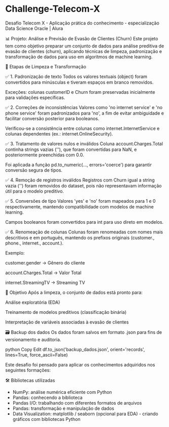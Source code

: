 # Challenge-Telecom-X
Desafio Telecom X - Aplicação prática do conhecimento - especialização Data Science Oracle | Alura

📊 Projeto: Análise e Previsão de Evasão de Clientes (Churn)
Este projeto tem como objetivo preparar um conjunto de dados para análise preditiva de evasão de clientes (churn), aplicando técnicas de limpeza, padronização e transformação de dados para uso em algoritmos de machine learning.

🧹 Etapas de Limpeza e Transformação

✅ 1. Padronização de texto
Todos os valores textuais (object) foram convertidos para minúsculas e tiveram espaços em branco removidos.

Exceções: colunas customerID e Churn foram preservadas inicialmente para validações específicas.

✅ 2. Correções de inconsistências
Valores como 'no internet service' e 'no phone service' foram padronizados para 'no', a fim de evitar ambiguidade e facilitar conversão posterior para booleanos.

Verificou-se a consistência entre colunas como internet.InternetService e colunas dependentes (ex.: internet.OnlineSecurity).

✅ 3. Tratamento de valores nulos e inválidos
Coluna account.Charges.Total continha strings vazias (''), que foram convertidas para NaN, e posteriormente preenchidas com 0.0.

Foi aplicada a função pd.to_numeric(..., errors='coerce') para garantir conversão segura de tipos.

✅ 4. Remoção de registros inválidos
Registros com Churn igual a string vazia ('') foram removidos do dataset, pois não representavam informação útil para o modelo preditivo.

✅ 5. Conversões de tipo
Valores 'yes' e 'no' foram mapeados para 1 e 0 respectivamente, mantendo compatibilidade com modelos de machine learning.

Campos booleanos foram convertidos para int para uso direto em modelos.

✅ 6. Renomeação de colunas
Colunas foram renomeadas com nomes mais descritivos e em português, mantendo os prefixos originais (customer., phone., internet., account.).

Exemplo:

customer.gender → Gênero do cliente

account.Charges.Total → Valor Total

internet.StreamingTV → Streaming TV


🧠 Objetivo
Após a limpeza, o conjunto de dados está pronto para:

Análise exploratória (EDA)

Treinamento de modelos preditivos (classificação binária)

Interpretação de variáveis associadas à evasão de clientes


🗃️ Backup dos dados
Os dados foram salvos em formato .json para fins de versionamento e auditoria.

python
Copy
Edit
df.to_json('backup_dados.json', orient='records', lines=True, force_ascii=False)



Este desafio foi pensado para aplicar os conhecimentos adquiridos nos seguintes formações:

🛠️ Bibliotecas utilizadas
* NumPy: análise numérica eficiente com Python
* Pandas: conhecendo a biblioteca
* Pandas I/O: trabalhando com diferentes formatos de arquivos
* Pandas: transformação e manipulação de dados
* Data Visualization: matplotlib / seaborn (opcional para EDA) - criando gráficos com bibliotecas Python
